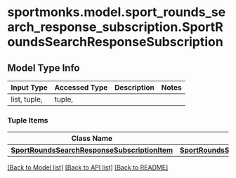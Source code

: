 # sportmonks.model.sport_rounds_search_response_subscription.SportRoundsSearchResponseSubscription

## Model Type Info
Input Type | Accessed Type | Description | Notes
------------ | ------------- | ------------- | -------------
list, tuple,  | tuple,  |  | 

### Tuple Items
Class Name | Input Type | Accessed Type | Description | Notes
------------- | ------------- | ------------- | ------------- | -------------
[**SportRoundsSearchResponseSubscriptionItem**](SportRoundsSearchResponseSubscriptionItem.md) | [**SportRoundsSearchResponseSubscriptionItem**](SportRoundsSearchResponseSubscriptionItem.md) | [**SportRoundsSearchResponseSubscriptionItem**](SportRoundsSearchResponseSubscriptionItem.md) |  | 

[[Back to Model list]](../../README.md#documentation-for-models) [[Back to API list]](../../README.md#documentation-for-api-endpoints) [[Back to README]](../../README.md)

